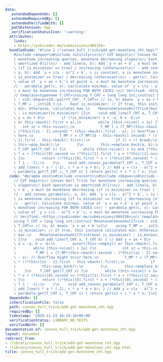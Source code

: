 ```yaml
---
data:
  _extendedDependsOn: []
  _extendedRequiredBy: []
  _extendedVerifiedWith: []
  _pathExtension: hpp
  _verificationStatusIcon: ':warning:'
  attributes:
    links:
    - https://yukicoder.me/submissions/409156>
  bundledCode: "#line 2 \"convex_hull_trick/add-get-monotone_cht.hpp\"\n#include <cassert>\n\
    #include <deque>\n#include <utility>\n\n// CUT begin\n// Convex Hull Trick for\
    \ monotone increasing queries, monotone decreasing slopes\n// Each operation is\
    \ amortized O(1)\n// - add_line(a, b): Add `y = ax + b`, a must be monotone decreasing\
    \ (if is_minimizer == true) / increasing (otherwise)\n// - add_convex_parabola(c,\
    \ a, b): Add `y = c(x - a)^2 + b`, c is constant, a is monotone increasing (if\
    \ is_minimizer == true) / decreasing (otherwise)\n// - get(x): Calculate min/max.\
    \ value of `y = ax + b`'s at point x, x must be monotone increasing FOR BOTH CASES.\n\
    // - parabola_get(c, x): Caclculate min/max. value of `y = c(x - a)^2 + b`'s,\
    \ x must be monotone increasing FOR BOTH CASES.\n// Verified: <https://yukicoder.me/submissions/409156>\n\
    // template<typename T_CHT>\nusing T_CHT = long long int;\nstruct MonotoneConvexHullTrick\
    \ : std::deque<std::pair<T_CHT, T_CHT>> // (a, b) means `y = ax + b`\n{\n    using\
    \ T_MP = __int128_t;\n    bool is_minimizer; // If true, this instance calculates\
    \ min. Otherwise, calculates max.\n    MonotoneConvexHullTrick(bool is_minimizer)\
    \ : is_minimizer(is_minimizer) {}\n    void add_line(T_CHT a, T_CHT b) { // Add\
    \ y = ax + b\n        if (!is_minimizer) a = -a, b = -b;\n        assert(this->empty()\
    \ or this->back().first > a);\n        while (this->size() > 1u) {\n         \
    \   int sz = this->size();\n            T_MP l = (T_MP)(this->back().second -\
    \ (*this)[sz - 2].second) * (this->back().first - a); // Overflow might occur\
    \ here.\n            T_MP r = (T_MP)(b - this->back().second) * ((*this)[sz -\
    \ 2].first - this->back().first);\n            if (l < r) break;\n           \
    \ this->pop_back();\n        }\n        this->emplace_back(a, b);\n    }\n   \
    \ T_CHT get(T_CHT x) {\n        while (this->size() > 1u and (*this)[0].first\
    \ * x + (*this)[0].second >= (*this)[1].first * x + (*this)[1].second) { this->pop_front();\
    \ }\n        return ((*this)[0].first * x + (*this)[0].second) * (is_minimizer\
    \ ? 1 : -1);\n    }\n    void add_convex_parabola(T_CHT c, T_CHT a, T_CHT b) {\
    \ add_line(c * a * (-2), c * a * a + b); } // Add y = c(x - a)^2 + b\n    T_CHT\
    \ parabola_get(T_CHT c, T_CHT x) { return get(x) + c * x * x; }\n};\n"
  code: "#pragma once\n#include <cassert>\n#include <deque>\n#include <utility>\n\n\
    // CUT begin\n// Convex Hull Trick for monotone increasing queries, monotone decreasing\
    \ slopes\n// Each operation is amortized O(1)\n// - add_line(a, b): Add `y = ax\
    \ + b`, a must be monotone decreasing (if is_minimizer == true) / increasing (otherwise)\n\
    // - add_convex_parabola(c, a, b): Add `y = c(x - a)^2 + b`, c is constant, a\
    \ is monotone increasing (if is_minimizer == true) / decreasing (otherwise)\n\
    // - get(x): Calculate min/max. value of `y = ax + b`'s at point x, x must be\
    \ monotone increasing FOR BOTH CASES.\n// - parabola_get(c, x): Caclculate min/max.\
    \ value of `y = c(x - a)^2 + b`'s, x must be monotone increasing FOR BOTH CASES.\n\
    // Verified: <https://yukicoder.me/submissions/409156>\n// template<typename T_CHT>\n\
    using T_CHT = long long int;\nstruct MonotoneConvexHullTrick : std::deque<std::pair<T_CHT,\
    \ T_CHT>> // (a, b) means `y = ax + b`\n{\n    using T_MP = __int128_t;\n    bool\
    \ is_minimizer; // If true, this instance calculates min. Otherwise, calculates\
    \ max.\n    MonotoneConvexHullTrick(bool is_minimizer) : is_minimizer(is_minimizer)\
    \ {}\n    void add_line(T_CHT a, T_CHT b) { // Add y = ax + b\n        if (!is_minimizer)\
    \ a = -a, b = -b;\n        assert(this->empty() or this->back().first > a);\n\
    \        while (this->size() > 1u) {\n            int sz = this->size();\n   \
    \         T_MP l = (T_MP)(this->back().second - (*this)[sz - 2].second) * (this->back().first\
    \ - a); // Overflow might occur here.\n            T_MP r = (T_MP)(b - this->back().second)\
    \ * ((*this)[sz - 2].first - this->back().first);\n            if (l < r) break;\n\
    \            this->pop_back();\n        }\n        this->emplace_back(a, b);\n\
    \    }\n    T_CHT get(T_CHT x) {\n        while (this->size() > 1u and (*this)[0].first\
    \ * x + (*this)[0].second >= (*this)[1].first * x + (*this)[1].second) { this->pop_front();\
    \ }\n        return ((*this)[0].first * x + (*this)[0].second) * (is_minimizer\
    \ ? 1 : -1);\n    }\n    void add_convex_parabola(T_CHT c, T_CHT a, T_CHT b) {\
    \ add_line(c * a * (-2), c * a * a + b); } // Add y = c(x - a)^2 + b\n    T_CHT\
    \ parabola_get(T_CHT c, T_CHT x) { return get(x) + c * x * x; }\n};\n"
  dependsOn: []
  isVerificationFile: false
  path: convex_hull_trick/add-get-monotone_cht.hpp
  requiredBy: []
  timestamp: '2020-11-23 16:24:10+09:00'
  verificationStatus: LIBRARY_NO_TESTS
  verifiedWith: []
documentation_of: convex_hull_trick/add-get-monotone_cht.hpp
layout: document
redirect_from:
- /library/convex_hull_trick/add-get-monotone_cht.hpp
- /library/convex_hull_trick/add-get-monotone_cht.hpp.html
title: convex_hull_trick/add-get-monotone_cht.hpp
---
```


